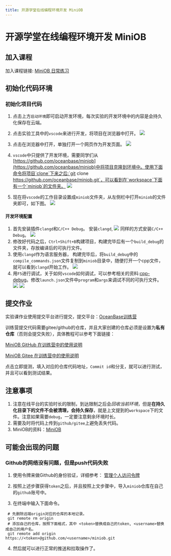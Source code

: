 ```yaml
---
title: 开源学堂在线编程环境开发 MiniOB 
---
```


# 开源学堂在线编程环境开发 MiniOB 

## 加入课程
加入课程链接: [MiniOB 日常练习](https://oceanbase.beta.oscollege.net/os/6uBLht)

## 初始化代码环境

### 初始化项目代码

1. 点击上方`启动环境`即可启动开发环境，每次实验的开发环境中的内容是会持久化保存在云端。

2. 点击实验工具中的`vscode`来进行开发，将项目在浏览器中打开。
![](images/cloudlab-setup-startenv.png)

3. 点击在浏览器中打开，单独打开一个网页作为开发页面。
![](images/cloudlab-setup-openvscode.png)

4. `vscode`中只提供了开发环境，需要同学们从[https://github.com/oceanbase/miniob](https://github.com/oceanbase/miniob)中将项目克隆到环境中。使用下面命令将项目`clone`下来之后:`git clone https://github.com/oceanbase/miniob.git`，可以看到在`workspace`下面有一个`miniob`的文件夹。
![](images/cloudlab-setup-miniob.png)
5. 现在将`vscode`的工作目录设置成`miniob`文件夹，从左侧栏中打开`miniob`的文件夹即可，如下图。
![](images/cloudlab-setup-workspace.png)

#### 开发环境配置
1. 首先安装插件`clangd`和`C/C++ Debug`。
安装`clangd`,
![](images/cloudlab-setup-install-clangd.png)
同样的方式安装`C/C++ Debug`。
![](images/cloudlab-setup-install-cppdbg.png)
2. 修改好代码之后，`Ctrl+Shift+B`构建项目，构建完毕后有一个`build_debug`的文件夹，存放编译后的可执行文件。
3. 使用`clangd`作为语言服务器， 构建完毕后，将`build_debug`中的`compile_commands.json`文件复制到`miniob`目录中，随便打开一个cpp文件，就可以看到`clangd`开始工作。
![](images/cloudlab-setup-config-clangd.png)
4. 用`F5`进行调试，关于如何`vscode`如何调试，可以参考相关的资料:[cpp-debug](https://code.visualstudio.com/docs/cpp/cpp-debug)。修改`launch.json`文件中`program`和`args`来调试不同的可执行文件。
![](images/cloudlab-setup-launch-config.png)
![](images/cloudlab-setup-debug.png)
## 提交作业
实验课作业使用提交平台进行提交，提交平台：[OceanBase训练营](https://open.oceanbase.com/train)

训练营提交代码需要gitee/github的仓库，并且大家创建的仓库必须是设置为**私有仓库**（否则会提交失败），具体教程可以参考下面链接：

[MiniOB GitHub 在训练营中的使用说明](https://oceanbase.github.io/miniob/game/github-introduction/)

[MiniOB Gitee 在训练营中的使用说明](https://oceanbase.github.io/miniob/game/gitee-instructions/)

点击立即提测，填入对应的仓库代码地址，`Commit id`和分支，就可以进行测试，并且可以看到测试结果。

## 注意事项
1. 注意在线平台的实验时长的限制，到达限制之后会*回收当前环境*，但是**在持久化目录下的文件不会被清理，会持久保存**，就是上文提到的`workspace`下的文件。注意如果需要`debug`，一定要注意剩余环境时长。
2. 需要及时将代码上传到`github/gitee`上避免丢失代码。
3. MiniOB的资料：[MiniOB](https://oceanbase.github.io/miniob/)
## 可能会出现的问题

### Github的网络没有问题，但是push代码失败
1. 使用令牌来做Github的身份验证，详细参考：
[管理个人访问令牌](https://docs.github.com/en/authentication/keeping-your-account-and-data-secure/managing-your-personal-access-tokens)

2. 按照上述步骤获得`token`之后，并且按照上文步骤中，导入`miniob`仓库在自己的`github`账号中。

3. 在终端中输入下面命令。
```
 # 先删除远端origin对应的仓库的本地记录。
 git remote rm origin
 # 添加自己的仓库，按照下面格式，其中 <token>替换成自己的token, <username>替换成自己的用户名。
 git remote add origin https://<token>@github.com/<username>/miniob.git
```
4. 然后就可以进行正常的推送和拉取操作了。
